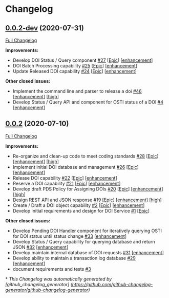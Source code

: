 # Changelog

## [0.0.2-dev](https://github.com/NASA-PDS/pds-doi-service/tree/0.0.2-dev) (2020-07-31)

[Full Changelog](https://github.com/NASA-PDS/pds-doi-service/compare/0.0.2...0.0.2-dev)

**Improvements:**

- Develop DOI Status / Query component [\#27](https://github.com/NASA-PDS/pds-doi-service/issues/27) [[Epic](https://github.com/NASA-PDS/pds-doi-service/labels/Epic)] [[enhancement](https://github.com/NASA-PDS/pds-doi-service/labels/enhancement)]
- DOI Batch Processing capability [\#25](https://github.com/NASA-PDS/pds-doi-service/issues/25) [[Epic](https://github.com/NASA-PDS/pds-doi-service/labels/Epic)] [[enhancement](https://github.com/NASA-PDS/pds-doi-service/labels/enhancement)]
- Update Released DOI capability [\#24](https://github.com/NASA-PDS/pds-doi-service/issues/24) [[Epic](https://github.com/NASA-PDS/pds-doi-service/labels/Epic)] [[enhancement](https://github.com/NASA-PDS/pds-doi-service/labels/enhancement)]

**Other closed issues:**

- Implement the command line and parser to release a doi [\#46](https://github.com/NASA-PDS/pds-doi-service/issues/46) [[enhancement](https://github.com/NASA-PDS/pds-doi-service/labels/enhancement)] [[high](https://github.com/NASA-PDS/pds-doi-service/labels/high)]
- Develop Status / Query API and component for OSTI status of a DOI [\#4](https://github.com/NASA-PDS/pds-doi-service/issues/4) [[enhancement](https://github.com/NASA-PDS/pds-doi-service/labels/enhancement)]

## [0.0.2](https://github.com/NASA-PDS/pds-doi-service/tree/0.0.2) (2020-07-10)

[Full Changelog](https://github.com/NASA-PDS/pds-doi-service/compare/cc08fcdce4414bec5d83e1187998538152391642...0.0.2)

**Improvements:**

- Re-organize and clean-up code to meet coding standards [\#28](https://github.com/NASA-PDS/pds-doi-service/issues/28) [[Epic](https://github.com/NASA-PDS/pds-doi-service/labels/Epic)] [[enhancement](https://github.com/NASA-PDS/pds-doi-service/labels/enhancement)] [[high](https://github.com/NASA-PDS/pds-doi-service/labels/high)]
- Implement initial DOI database and management [\#26](https://github.com/NASA-PDS/pds-doi-service/issues/26) [[Epic](https://github.com/NASA-PDS/pds-doi-service/labels/Epic)] [[enhancement](https://github.com/NASA-PDS/pds-doi-service/labels/enhancement)]
- Release DOI capability [\#22](https://github.com/NASA-PDS/pds-doi-service/issues/22) [[Epic](https://github.com/NASA-PDS/pds-doi-service/labels/Epic)] [[enhancement](https://github.com/NASA-PDS/pds-doi-service/labels/enhancement)]
- Reserve a DOI capability [\#21](https://github.com/NASA-PDS/pds-doi-service/issues/21) [[Epic](https://github.com/NASA-PDS/pds-doi-service/labels/Epic)] [[enhancement](https://github.com/NASA-PDS/pds-doi-service/labels/enhancement)]
- Develop draft PDS Policy for Assigning DOIs [\#20](https://github.com/NASA-PDS/pds-doi-service/issues/20) [[Epic](https://github.com/NASA-PDS/pds-doi-service/labels/Epic)] [[enhancement](https://github.com/NASA-PDS/pds-doi-service/labels/enhancement)] [[high](https://github.com/NASA-PDS/pds-doi-service/labels/high)]
- Design REST API and JSON response [\#19](https://github.com/NASA-PDS/pds-doi-service/issues/19) [[Epic](https://github.com/NASA-PDS/pds-doi-service/labels/Epic)] [[enhancement](https://github.com/NASA-PDS/pds-doi-service/labels/enhancement)] [[high](https://github.com/NASA-PDS/pds-doi-service/labels/high)]
- Create / Draft a DOI object capability [\#2](https://github.com/NASA-PDS/pds-doi-service/issues/2) [[Epic](https://github.com/NASA-PDS/pds-doi-service/labels/Epic)] [[enhancement](https://github.com/NASA-PDS/pds-doi-service/labels/enhancement)]
- Develop initial requirements and design for DOI Service [\#1](https://github.com/NASA-PDS/pds-doi-service/issues/1) [[Epic](https://github.com/NASA-PDS/pds-doi-service/labels/Epic)]

**Other closed issues:**

- Develop Pending DOI Handler component for iteratively querying OSTI for DOI status until status change [\#33](https://github.com/NASA-PDS/pds-doi-service/issues/33) [[enhancement](https://github.com/NASA-PDS/pds-doi-service/labels/enhancement)]
- Develop Status / Query capability for querying database and return JSON [\#32](https://github.com/NASA-PDS/pds-doi-service/issues/32) [[enhancement](https://github.com/NASA-PDS/pds-doi-service/labels/enhancement)]
- Develop maintain internal database of DOI requests [\#31](https://github.com/NASA-PDS/pds-doi-service/issues/31) [[enhancement](https://github.com/NASA-PDS/pds-doi-service/labels/enhancement)]
- Develop ability to maintain a transaction log database [\#29](https://github.com/NASA-PDS/pds-doi-service/issues/29) [[enhancement](https://github.com/NASA-PDS/pds-doi-service/labels/enhancement)]
- document requirements and tests [\#3](https://github.com/NASA-PDS/pds-doi-service/issues/3)



\* *This Changelog was automatically generated       by [github_changelog_generator]      (https://github.com/github-changelog-generator/github-changelog-generator)*
